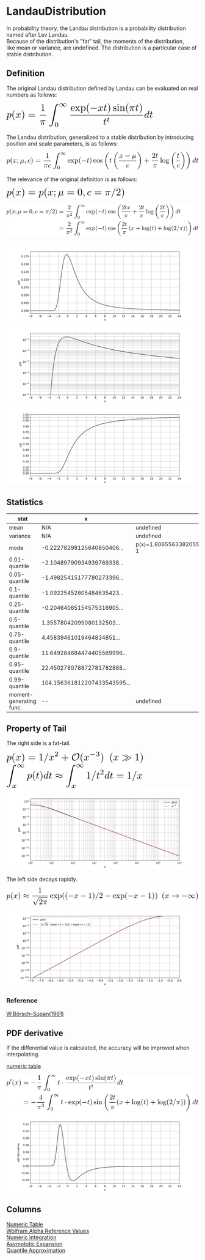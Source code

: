 # LandauDistribution

In probability theory, the Landau distribution is a probability distribution named after Lev Landau.  
Because of the distribution's "fat" tail, the moments of the distribution,  
like mean or variance, are undefined. The distribution is a particular case of stable distribution.

## Definition

The original Landau distribution defined by Landau can be evaluated on real numbers as follows:

![define origin](https://github.com/tk-yoshimura/LandauDistribution/blob/main/figures/define_origin.svg)

The Landau distribution, generalized to a stable distribution by introducing position and scale parameters, is as follows:

![define stabledist](https://github.com/tk-yoshimura/LandauDistribution/blob/main/figures/define_stabledist_generalized.svg)

The relevance of the original definition is as follows:

![define relevance](https://github.com/tk-yoshimura/LandauDistribution/blob/main/figures/define_relevance.svg)

![define relevance 2](https://github.com/tk-yoshimura/LandauDistribution/blob/main/figures/define_relevance_2.svg)

![pdf](https://github.com/tk-yoshimura/LandauDistribution/blob/main/figures/pdf.svg)  
![logpdf](https://github.com/tk-yoshimura/LandauDistribution/blob/main/figures/logpdf.svg)  
![cdf](https://github.com/tk-yoshimura/LandauDistribution/blob/main/figures/cdf.svg)  

## Statistics

|stat|x|note|
|----|----|----|
|mean|N/A|undefined|
|variance|N/A|undefined|
|mode|-0.22278298125640850406...|p(x)=1.806556338205509427830338852686311455672580...e-1|
|0.01-quantile|-2.10489790934939769338...||
|0.05-quantile|-1.49825415177780273396...||
|0.1-quantile|-1.09225452805484635423...||
|0.25-quantile|-0.20464065154575316905...||
|0.5-quantile|1.35578042099080132503...||
|0.75-quantile|4.45839461019464834851...||
|0.9-quantile|11.649284684474405569996...||
|0.95-quantile|22.450278078872781782888...|
|0.99-quantile|104.156361812207433543595...||
|moment-generating func.|--|undefined|

## Property of Tail

The right side is a fat-tail.

![tail largex](https://github.com/tk-yoshimura/LandauDistribution/blob/main/figures/tail_largex.svg)  
![tail largex cdf](https://github.com/tk-yoshimura/LandauDistribution/blob/main/figures/tail_largex_cdf.svg)  
![tail largex approx](https://github.com/tk-yoshimura/LandauDistribution/blob/main/figures/tail_largex_approx.svg)  

The left side decays rapidly.

![tail lessx](https://github.com/tk-yoshimura/LandauDistribution/blob/main/figures/tail_lessx.svg)  
![tail lessx approx](https://github.com/tk-yoshimura/LandauDistribution/blob/main/figures/tail_lessx_approx.svg)

### Reference
[W.Börsch-Supan(1961)](https://nvlpubs.nist.gov/nistpubs/jres/65B/jresv65Bn4p245_A1b.pdf)

## PDF derivative

If the differential value is calculated, the accuracy will be improved when interpolating.

[numeric table](https://github.com/tk-yoshimura/LandauDistribution/tree/main/results/diff_pdf.csv)  

![formula diff png](https://github.com/tk-yoshimura/LandauDistribution/blob/main/figures/formula_diff_pdf.svg)  
![pdf derivative](https://github.com/tk-yoshimura/LandauDistribution/blob/main/figures/pdf_derivative.svg)  

## Columns

[Numeric Table](https://github.com/tk-yoshimura/LandauDistribution/tree/main/results/table.csv)  
[Wolfram Alpha Reference Values](https://github.com/tk-yoshimura/LandauDistribution/tree/main/WolframAlphaReference)  
[Numeric Integration](https://github.com/tk-yoshimura/LandauDistribution/tree/main/NumericIntegration)  
[Asymptotic Expansion](https://github.com/tk-yoshimura/LandauDistribution/tree/main/AsymptoticExpansion)  
[Quantile Approximation](https://github.com/tk-yoshimura/LandauDistribution/tree/main/QuantileApproximation)  